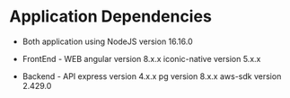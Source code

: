 # Application Dependencies

- Both application using NodeJS version 16.16.0

- FrontEnd - WEB
   angular version 8.x.x
   iconic-native version 5.x.x

- Backend - API
   express version 4.x.x
   pg version 8.x.x
   aws-sdk version 2.429.0
